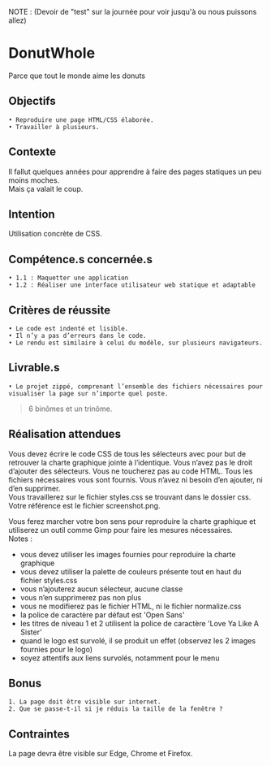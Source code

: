 NOTE : (Devoir de "test" sur la journée pour voir jusqu'à ou nous puissons allez)

# DonutWhole
Parce que tout le monde aime les donuts

## Objectifs
    • Reproduire une page HTML/CSS élaborée.
    • Travailler à plusieurs.

## Contexte
Il fallut quelques années pour apprendre à faire des pages statiques un peu moins moches.  
Mais ça valait le coup.

## Intention
Utilisation concrète de CSS.

## Compétence.s concernée.s
    • 1.1 : Maquetter une application
    • 1.2 : Réaliser une interface utilisateur web statique et adaptable

## Critères de réussite
    • Le code est indenté et lisible.
    • Il n’y a pas d’erreurs dans le code. 
    • Le rendu est similaire à celui du modèle, sur plusieurs navigateurs. 

## Livrable.s
    • Le projet zippé, comprenant l’ensemble des fichiers nécessaires pour visualiser la page sur n’importe quel poste.

> 6 binômes et un trinôme.

## Réalisation attendues
Vous devez écrire le code CSS de tous les sélecteurs avec pour but de retrouver la charte
graphique jointe à l’identique. Vous n’avez pas le droit d’ajouter des sélecteurs. Vous ne toucherez pas au code HTML. Tous les fichiers nécessaires vous sont fournis. Vous n’avez ni besoin d’en ajouter, ni d’en supprimer.   
Vous travaillerez sur le fichier styles.css se trouvant dans le dossier css.  
Votre référence est le fichier screenshot.png.   

Vous ferez marcher votre bon sens pour reproduire la charte graphique et utiliserez un outil comme Gimp pour faire les mesures nécessaires.   
Notes :
* vous devez utiliser les images fournies pour reproduire la charte graphique
* vous devez utiliser la palette de couleurs présente tout en haut du fichier styles.css
* vous n’ajouterez aucun sélecteur, aucune classe
* vous n’en supprimerez pas non plus
* vous ne modifierez pas le fichier HTML, ni le fichier normalize.css
* la police de caractère par défaut est 'Open Sans'
* les titres de niveau 1 et 2 utilisent la police de caractère 'Love Ya Like A Sister’
* quand le logo est survolé, il se produit un effet (observez les 2 images fournies pour le logo)
* soyez attentifs aux liens survolés, notamment pour le menu

## Bonus
    1. La page doit être visible sur internet.
    2. Que se passe-t-il si je réduis la taille de la fenêtre ?

## Contraintes
La page devra être visible sur Edge, Chrome et Firefox.
